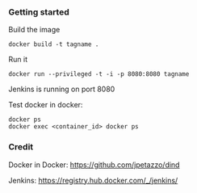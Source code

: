 ### Getting started ###

Build the image

    docker build -t tagname .

Run it

    docker run --privileged -t -i -p 8080:8080 tagname

Jenkins is running on port 8080

Test docker in docker:

    docker ps
    docker exec <container_id> docker ps

### Credit ###

Docker in Docker: https://github.com/jpetazzo/dind

Jenkins: https://registry.hub.docker.com/_/jenkins/

